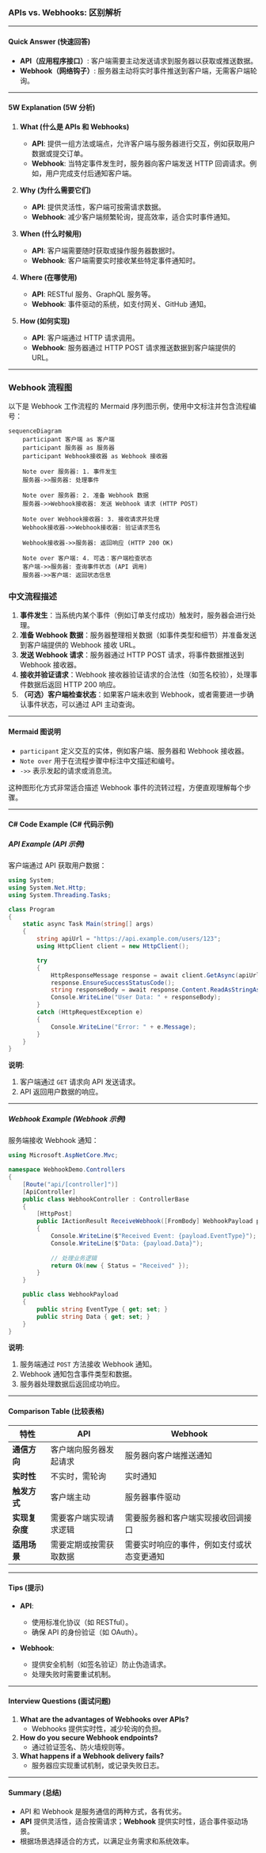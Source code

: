 ### APIs vs. Webhooks: 区别解析

---

#### **Quick Answer (快速回答)**

- **API（应用程序接口）**: 客户端需要主动发送请求到服务器以获取或推送数据。  
- **Webhook（网络钩子）**: 服务器主动将实时事件推送到客户端，无需客户端轮询。

---

#### **5W Explanation (5W 分析)**

1. **What (什么是 APIs 和 Webhooks)**  
   - **API**: 提供一组方法或端点，允许客户端与服务器进行交互，例如获取用户数据或提交订单。
   - **Webhook**: 当特定事件发生时，服务器向客户端发送 HTTP 回调请求。例如，用户完成支付后通知客户端。

2. **Why (为什么需要它们)**  
   - **API**: 提供灵活性，客户端可按需请求数据。
   - **Webhook**: 减少客户端频繁轮询，提高效率，适合实时事件通知。

3. **When (什么时候用)**  
   - **API**: 客户端需要随时获取或操作服务器数据时。
   - **Webhook**: 客户端需要实时接收某些特定事件通知时。

4. **Where (在哪使用)**  
   - **API**: RESTful 服务、GraphQL 服务等。
   - **Webhook**: 事件驱动的系统，如支付网关、GitHub 通知。

5. **How (如何实现)**  
   - **API**: 客户端通过 HTTP 请求调用。
   - **Webhook**: 服务器通过 HTTP POST 请求推送数据到客户端提供的 URL。

---

### Webhook 流程图

以下是 Webhook 工作流程的 Mermaid 序列图示例，使用中文标注并包含流程编号：

```mermaid
sequenceDiagram
    participant 客户端 as 客户端
    participant 服务器 as 服务器
    participant Webhook接收器 as Webhook 接收器

    Note over 服务器: 1. 事件发生
    服务器->>服务器: 处理事件

    Note over 服务器: 2. 准备 Webhook 数据
    服务器->>Webhook接收器: 发送 Webhook 请求 (HTTP POST)

    Note over Webhook接收器: 3. 接收请求并处理
    Webhook接收器->>Webhook接收器: 验证请求签名

    Webhook接收器->>服务器: 返回响应 (HTTP 200 OK)

    Note over 客户端: 4. 可选：客户端检查状态
    客户端->>服务器: 查询事件状态 (API 调用)
    服务器->>客户端: 返回状态信息
```

### 中文流程描述

1. **事件发生**：当系统内某个事件（例如订单支付成功）触发时，服务器会进行处理。
2. **准备 Webhook 数据**：服务器整理相关数据（如事件类型和细节）并准备发送到客户端提供的 Webhook 接收 URL。
3. **发送 Webhook 请求**：服务器通过 HTTP POST 请求，将事件数据推送到 Webhook 接收器。
4. **接收并验证请求**：Webhook 接收器验证请求的合法性（如签名校验），处理事件数据后返回 HTTP 200 响应。
5. **（可选）客户端检查状态**：如果客户端未收到 Webhook，或者需要进一步确认事件状态，可以通过 API 主动查询。

---

#### **Mermaid 图说明**

- `participant` 定义交互的实体，例如客户端、服务器和 Webhook 接收器。
- `Note over` 用于在流程步骤中标注中文描述和编号。
- `->>` 表示发起的请求或消息流。

这种图形化方式非常适合描述 Webhook 事件的流转过程，方便直观理解每个步骤。

---

#### **C# Code Example (C# 代码示例)**

##### API Example (API 示例)

客户端通过 API 获取用户数据：
```csharp
using System;
using System.Net.Http;
using System.Threading.Tasks;

class Program
{
    static async Task Main(string[] args)
    {
        string apiUrl = "https://api.example.com/users/123";
        using HttpClient client = new HttpClient();

        try
        {
            HttpResponseMessage response = await client.GetAsync(apiUrl);
            response.EnsureSuccessStatusCode();
            string responseBody = await response.Content.ReadAsStringAsync();
            Console.WriteLine("User Data: " + responseBody);
        }
        catch (HttpRequestException e)
        {
            Console.WriteLine("Error: " + e.Message);
        }
    }
}
```

**说明**:
1. 客户端通过 `GET` 请求向 API 发送请求。
2. API 返回用户数据的响应。

---

##### Webhook Example (Webhook 示例)

服务端接收 Webhook 通知：
```csharp
using Microsoft.AspNetCore.Mvc;

namespace WebhookDemo.Controllers
{
    [Route("api/[controller]")]
    [ApiController]
    public class WebhookController : ControllerBase
    {
        [HttpPost]
        public IActionResult ReceiveWebhook([FromBody] WebhookPayload payload)
        {
            Console.WriteLine($"Received Event: {payload.EventType}");
            Console.WriteLine($"Data: {payload.Data}");
            
            // 处理业务逻辑
            return Ok(new { Status = "Received" });
        }
    }

    public class WebhookPayload
    {
        public string EventType { get; set; }
        public string Data { get; set; }
    }
}
```

**说明**:
1. 服务端通过 `POST` 方法接收 Webhook 通知。
2. Webhook 通知包含事件类型和数据。
3. 服务器处理数据后返回成功响应。

---

#### **Comparison Table (比较表格)**

| **特性**         | **API**                                        | **Webhook**                                    |
|------------------|-----------------------------------------------|-----------------------------------------------|
| **通信方向**      | 客户端向服务器发起请求                            | 服务器向客户端推送通知                            |
| **实时性**       | 不实时，需轮询                                  | 实时通知                                       |
| **触发方式**      | 客户端主动                                     | 服务器事件驱动                                   |
| **实现复杂度**    | 需要客户端实现请求逻辑                            | 需要服务器和客户端实现接收回调接口                    |
| **适用场景**      | 需要定期或按需获取数据                            | 需要实时响应的事件，例如支付或状态变更通知               |

---

#### **Tips (提示)**

- **API**:
  - 使用标准化协议（如 RESTful）。
  - 确保 API 的身份验证（如 OAuth）。

- **Webhook**:
  - 提供安全机制（如签名验证）防止伪造请求。
  - 处理失败时需要重试机制。

---

#### **Interview Questions (面试问题)**

1. **What are the advantages of Webhooks over APIs?**
   - Webhooks 提供实时性，减少轮询的负担。
2. **How do you secure Webhook endpoints?**
   - 通过验证签名、防火墙规则等。
3. **What happens if a Webhook delivery fails?**
   - 服务器应实现重试机制，或记录失败日志。

---

#### **Summary (总结)**

- API 和 Webhook 是服务通信的两种方式，各有优劣。
- **API** 提供灵活性，适合按需请求；**Webhook** 提供实时性，适合事件驱动场景。
- 根据场景选择适合的方式，以满足业务需求和系统效率。

